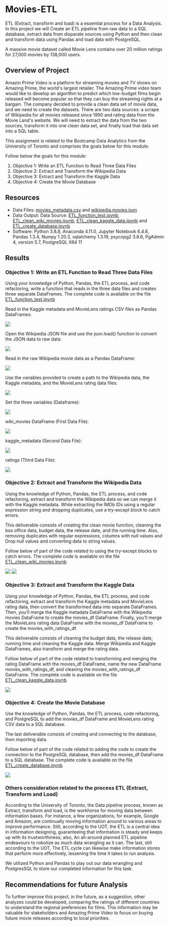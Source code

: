 # Movies-ETL
ETL (Extract, transform and load) is a essential process for a Data Analysis. In this project we will Create an ETL pipeline from raw data to a SQL database, extract data from disparate sources using Python and then clean and transform data using Pandas and load data with PostgreSQL.

A massive movie dataset called Movie Lens contains over 20 million ratings for 27,000 movies by 138,000 users.

## Overview of Project

Amazin Prime Video is a platform for streaming movies and TV shows on Amazing Prime, the world's largest retailer. The Amazing Prime video team would like to develop an algorithm to predict which low-budget films begin released will become popular so that they can buy the streaming rights at a bargain. The company decided to provide a clean data set of movie data, and we need to create the datasets. There are two data sources: a scrape of Wikipedia for all movies released since 1990 and rating data from the Movie Land's website. We will need to extract the data from the two sources, transform it into one clean data set, and finally load that data set into a SQL table. 

This assignment is related to the Bootcamp Data Analytics from the University of Toronto and comprises the goals below for this module: 

Follow below the goals for this module:

1) Objective 1: Write an ETL Function to Read Three Data Files
2) Objective 2: Extract and Transform the Wikipedia Data
3) Objective 3: Extract and Transform the Kaggle Data
4) Objective 4: Create the Movie Database

## Resources

* Data Files: [movies_metadata.csv](https://github.com/DougUOT/Movies-ETL/blob/main/Resources/movies_metadata.csv) and [wikipedia.movies.json](https://github.com/DougUOT/Movies-ETL/blob/main/Resources/wikipedia-movies.json)
* Data Output: Data Source: [ETL_function_test.ipynb](https://github.com/DougUOT/Movies-ETL/blob/main/ETL_function_test.ipynb), [ETL_clean_wiki_movies.ipynb](https://github.com/DougUOT/Movies-ETL/blob/main/ETL_clean_wiki_movies.ipynb), [ETL_clean_kaggle_data.ipynb](https://github.com/DougUOT/Movies-ETL/blob/main/ETL_clean_kaggle_data.ipynb) and [ETL_create_database.ipynb](https://github.com/DougUOT/Movies-ETL/blob/main/ETL_create_database.ipynb)
* Software: Python 3.8.8, Anaconda 4.11.0, Jupyter Notebook 6.4.6, Pandas 1.3.4, Numpy 1.20.3, sqlalchemy 1.3.19, psycopg2 3.8.6, PgAdmin 4, version 5.7, PostgreSQL X64 11

## Results

### Objective 1: Write an ETL Function to Read Three Data Files

Using your knowledge of Python, Pandas, the ETL process, and code refactoring, write a function that reads in the three data files and creates three separate DataFrames. The complete code is available on the file  [ETL_function_test.ipynb](https://github.com/DougUOT/Movies-ETL/blob/main/ETL_function_test.ipynb)

Read in the Kaggle metadata and MovieLens ratings CSV files as Pandas DataFrames:

![](https://github.com/DougUOT/Movies-ETL/blob/main/Resources/ETL_Del1_img_.PNG)

Open the Wikipedia JSON file and use the json.load() function to convert the JSON data to raw data:

![](https://github.com/DougUOT/Movies-ETL/blob/main/Resources/ETL_Del1_img1_.PNG)

Read in the raw Wikipedia movie data as a Pandas DataFrame:

![](https://github.com/DougUOT/Movies-ETL/blob/main/Resources/ETL_Del1_img2_.PNG)

Use the variables provided to create a path to the Wikipedia data, the Kaggle metadata, and the MovieLens rating data files:

![](https://github.com/DougUOT/Movies-ETL/blob/main/Resources/ETL_Del1_img3_.PNG)

Set the three variables (Dataframe):

![](https://github.com/DougUOT/Movies-ETL/blob/main/Resources/ETL_Del1_img4_.PNG)

wiki_movies DataFrame (First Data File):

![](https://github.com/DougUOT/Movies-ETL/blob/main/Resources/ETL_Del1_img5_.PNG)

kaggle_metadata (Second Data File):

![](https://github.com/DougUOT/Movies-ETL/blob/main/Resources/ETL_Del1_img6_.PNG)

ratings (Third Data File):

![](https://github.com/DougUOT/Movies-ETL/blob/main/Resources/ETL_Del1_img7_.PNG)

### Objective 2: Extract and Transform the Wikipedia Data

Using the knowledge of Python, Pandas, the ETL process, and code refactoring, extract and transform the Wikipedia data so we can merge it with the Kaggle metadata. While extracting the IMDb IDs using a regular expression string and dropping duplicates, use a try-except block to catch errors.

This deliverable consists of creating the clean movie function, cleaning the box office data, budget data, the release date, and the running time. Also, removing duplicates with regular expressions, columns with null values and Drop null values and converting data to string values.

Follow below of part of the code related to using the try-except blocks to catch errors. The complete code is available on the file [ETL_clean_wiki_movies.ipynb](https://github.com/DougUOT/Movies-ETL/blob/main/ETL_clean_wiki_movies.ipynb)

![](https://github.com/DougUOT/Movies-ETL/blob/main/Resources/ETL_Del2_img1_.PNG)
![](https://github.com/DougUOT/Movies-ETL/blob/main/Resources/ETL_Del2_img2_.PNG)

### Objective 3: Extract and Transform the Kaggle Data

Using your knowledge of Python, Pandas, the ETL process, and code refactoring, extract and transform the Kaggle metadata and MovieLens rating data, then convert the transformed data into separate DataFrames. Then, you’ll merge the Kaggle metadata DataFrame with the Wikipedia movies DataFrame to create the movies_df DataFrame. Finally, you’ll merge the MovieLens rating data DataFrame with the movies_df DataFrame to create the movies_with_ratings_df.

This deliverable consists of cleaning the budget data, the release date, running time and cleaning the Kaggle data. Merge Wikipedia and Kaggle DataFrames, also transform and merge the rating data.

Follow below of part of the code related to transforming and merging the rating DataFrame with the movies_df DataFrame, name the new DataFrame movies_with_ratings_df, and cleaning the movies_with_ratings_df DataFrame. The complete code is available on the file [ETL_clean_kaggle_data.ipynb](https://github.com/DougUOT/Movies-ETL/blob/main/ETL_clean_kaggle_data.ipynb)

![](https://github.com/DougUOT/Movies-ETL/blob/main/Resources/ETL_Del3_img1_.PNG)

### Objective 4: Create the Movie Database

Use the knowledge of Python, Pandas, the ETL process, code refactoring, and PostgreSQL to add the movies_df DataFrame and MovieLens rating CSV data to a SQL database.

The last deliverable consists of creating and connecting to the database, then importing data.

Follow below of part of the code related to adding the code to create the connection to the PostgreSQL database, then add the movies_df DataFrame to a SQL database. The complete code is available on the file [ETL_create_database.ipynb](https://github.com/DougUOT/Movies-ETL/blob/main/ETL_create_database.ipynb)

![](https://github.com/DougUOT/Movies-ETL/blob/main/Resources/ETL_Del4_img1_.PNG)

### Others consideration related to the process ETL (Extract, Transform and Load) 
  
According to the University of Toronto, the Data pipeline process, known as Extract, transform and load, is the workhorse for moving data between information bases. For instance, a few organizations, for example, Google and Amazon, are continually moving information around to various areas to improve performance. Still, according to the UOT, the ETL is a central idea in information designing, guaranteeing that information is steady and keeps up with its trustworthiness; also, An all-around planned ETL pipeline endeavours to robotize as much data wrangling as it can. The last, still according to the UOT, The ETL cycle can likewise make information stores that perform more effectively, lessening the time it takes to run analysis. 

We utilized Python and Pandas to play out our data wrangling and PostgresSQL to store our completed information for this task.
  
## Recommendations for future Analysis

To further improve this project, in the future, as a suggestion, other analyzes could be developed, comparing the ratings of different countries to understand the regional preferences for films. This information may be valuable for stakeholders and Amazing Prime Video to focus on buying future movie releases according to local priorities. 









